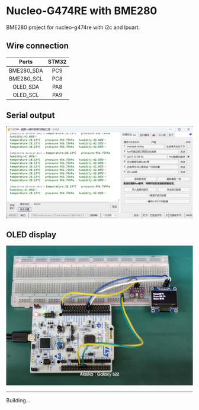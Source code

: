 # Nucleo-G474RE with BME280
 BME280 project for nucleo-g474re with i2c and lpuart.

## Wire connection
| Ports | STM32 |
| :---: | :---: |
| BME280_SDA | PC9 |
| BME280_SCL | PC8 |
| OLED_SDA | PA8 |
| OLED_SCL | PA9 |

## Serial output
![Serial output](/assets/comtool.png)

## OLED display
![Hardware](/assets/hardware.jpg)

***
Building...

